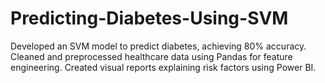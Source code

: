 # Predicting-Diabetes-Using-SVM
Developed an SVM model to predict diabetes, achieving 80% accuracy. Cleaned and preprocessed healthcare data using Pandas for feature engineering. Created visual reports explaining risk factors using Power BI.
